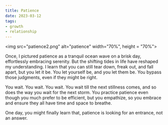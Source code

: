 ```yaml
---
title: Patience
date: 2023-03-12
tags:
- growth
- relationship
---
```

<img src="patience2.png" alt="patience" width="70%", height = "70%">



Once, I pictured patience as a tranquil ocean wave on a brisk day, effortlessly embracing serenity. But the shifting tides in life have reshaped my understanding.
I learn that you can still tear down, freak out, and fall apart, but you let it be. You let yourself be, and you let them be. You bypass those judgments, even if they might be right.

You wait. You wait. You wait. You wait till the next stillness comes, and so does the way you wait for the next storm. You practice patience even though you much prefer to be efficient, but you empathize, so you embrace and ensure they all have time and space to breathe.

One day, you might finally learn that, patience is looking for an entrance, not an answer.